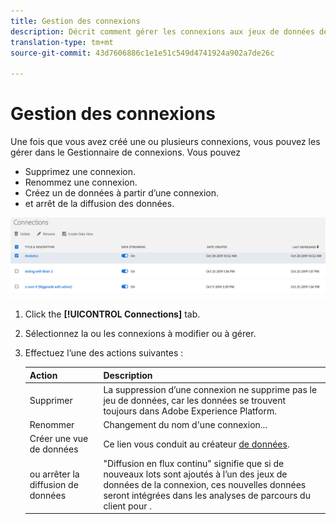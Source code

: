 ```yaml
---
title: Gestion des connexions
description: Décrit comment gérer les connexions aux jeux de données de plateformes.
translation-type: tm+mt
source-git-commit: 43d7606886c1e1e51c549d4741924a902a7de26c

---
```



# Gestion des connexions

Une fois que vous avez créé une ou plusieurs connexions, vous pouvez les gérer dans le Gestionnaire de connexions. Vous pouvez

* Supprimez une connexion.
* Renommez une connexion.
* Créez un de données à partir d’une connexion.
* et arrêt de la diffusion des données.

![Gestionnaire des connexions](assets/connections-manager.png)

1. Click the **[!UICONTROL Connections]** tab.

2. Sélectionnez la ou les connexions à modifier ou à gérer.

3. Effectuez l’une des actions suivantes :

   | Action | Description |
   |---|---|
   | Supprimer | La suppression d’une connexion ne supprime pas le jeu de données, car les données se trouvent toujours dans Adobe Experience Platform. |
   | Renommer | Changement du nom d&#39;une connexion... |
   | Créer une vue de données | Ce lien vous conduit au créateur [de données](/help/data-views/create-dataview.md). |
   |  ou arrêter la diffusion de données | &quot;Diffusion en flux continu&quot; signifie que si de nouveaux lots sont ajoutés à l’un des jeux de données de la connexion, ces nouvelles données seront intégrées dans les analyses de parcours du client pour . |


